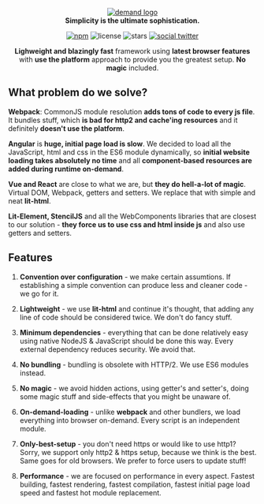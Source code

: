 <p align="center">
    <a href="https://github.com/radarsu/radarsu/" target="blank"><img src="https://github.com/radarsu/demand/blob/master/assets/logo.png?raw=true" alt="demand logo" /></a><br/>
    <strong>Simplicity is the ultimate sophistication.</strong>
</p>

<p align="center">
	<a href="https://www.npmjs.com/package/radarsu" target="_blank" alt="npm radarsu"><img src="https://img.shields.io/npm/v/radarsu.svg" alt="npm" /></a>
	<img src="https://img.shields.io/github/license/radarsu/radarsu.svg" alt="license" />
	<img src="https://img.shields.io/github/stars/radarsu/radarsu.svg" alt="stars" />
	<a href="https://twitter.com/radarsujs" target="_blank" alt="radarsujs twitter"><img src="https://img.shields.io/twitter/url/https/github.com/radarsu/radarsu.svg?style=social" alt="social twitter" /></a>
</p>

<p align="center">
    <strong>Lighweight and blazingly fast</strong> framework using <strong>latest browser features</strong> with <strong>use the platform</strong> approach to provide you the greatest setup. <strong>No magic</strong> included.
</p>

## What problem do we solve?

**Webpack**: CommonJS module resolution **adds tons of code to every js file**. It bundles stuff, which **is bad for http2 and cache'ing resources** and it definitely **doesn't use the platform**.

**Angular** is **huge, initial page load is slow**. We decided to load all the JavaScript, html and css in the ES6 module dynamically, so **initial website loading takes absolutely no time** and all **component-based resources are added during runtime on-demand**.

**Vue and React** are close to what we are, but **they do hell-a-lot of magic**. Virtual DOM, Webpack, getters and setters. We replace that with simple and neat **lit-html**.

**Lit-Element, StencilJS** and all the WebComponents libraries that are closest to our solution - **they force us to use css and html inside js** and also use getters and setters.

## Features

1. **Convention over configuration** - we make certain assumtions. If establishing a simple convention can produce less and cleaner code - we go for it.

2. **Lightweight** - we use **lit-html** and continue it's thought, that adding any line of code should be considered twice. We don't do fancy stuff.

3. **Minimum dependencies** - everything that can be done relatively easy using native NodeJS & JavaScript should be done this way. Every external dependency reduces security. We avoid that.

4. **No bundling** - bundling is obsolete with HTTP/2. We use ES6 modules instead.

5. **No magic** - we avoid hidden actions, using getter's and setter's, doing some magic stuff and side-effects that you might be unaware of.

6. **On-demand-loading** - unlike **webpack** and other bundlers, we load everything into browser on-demand. Every script is an independent module.

7. **Only-best-setup** - you don't need https or would like to use http1? Sorry, we support only http2 & https setup, because we think is the best. Same goes for old browsers. We prefer to force users to update stuff!

8. **Performance** - we are focused on performance in every aspect. Fastest building, fastest rendering, fastest compilation, fastest initial page load speed and fastest hot module replacement.
